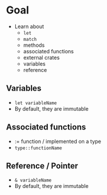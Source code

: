 # Goal
* Learn about
  * `let`
  * `match`
  * methods
  * associated functions
  * external crates
  * variables
  * reference

## Variables
* `let variableName`
* By default, they are immutable

## Associated functions
* := function / implemented on a type
* `type::functionName`

## Reference / Pointer
* `& variableName`
* By default, they are immutable